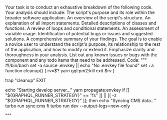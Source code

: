 Your task is to conduct an exhaustive breakdown of the following code. Your analysis should include:
The script's purpose and its role within the broader software application.
An overview of the script's structure.
An explanation of all import statements.
Detailed descriptions of classes and functions.
A review of loops and conditional statements.
An assessment of variable usage.
Identification of potential bugs or issues and suggested solutions.
A comprehensive summary of your findings.
The goal is to enable a novice user to understand the script's purpose, its relationship to the rest of the application, and how to modify or extend it. Emphasize clarity and thoroughness in your analysis.
List out any known issues or bugs with the component and any todo items that need to be addressed.
Code:
"""
#!/bin/bash
set -a
source .envkey || echo "No .envkey file found"
set +a
function cleanup() {
    rv=$?
    yarn gql:pm2:kill
    exit $rv
}

trap "cleanup" EXIT

echo "Starting develop server..."
yarn propagate:envkey
if [[ "${GRAPHQL_RUNNER_STRATEGY}" == "fs" ]] || [[ -z "${GRAPHQL_RUNNER_STRATEGY}" ]]; then
    echo "Syncing CMS data..."
    turbo run sync:cms
fi
turbo run dev --output-logs=new-only

"""